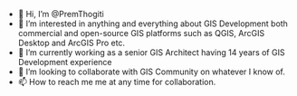 - 👋 Hi, I’m @PremThogiti
- 👀 I’m interested in anything and everything about GIS Development both commercial and open-source GIS platforms such as QGIS, ArcGIS Desktop and ArcGIS Pro etc.
- 🌱 I’m currently working as a senior GIS Architect having 14 years of GIS Development experience
- 💞️ I’m looking to collaborate with GIS Community on whatever I know of.
- 📫 How to reach me me at any time for collaboration.

<!---
PremThogiti/PremThogiti is a ✨ special ✨ repository because its `README.md` (this file) appears on your GitHub profile.
You can click the Preview link to take a look at your changes.
--->
